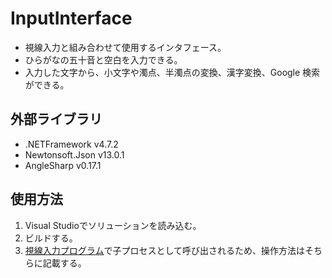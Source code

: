 # InputInterface
- 視線入力と組み合わせて使用するインタフェース。
- ひらがなの五十音と空白を入力できる。
- 入力した文字から、小文字や濁点、半濁点の変換、漢字変換、Google 検索ができる。

## 外部ライブラリ
- .NETFramework v4.7.2
- Newtonsoft.Json v13.0.1
- AngleSharp v0.17.1

## 使用方法
1. Visual Studioでソリューションを読み込む。
2. ビルドする。
3. [視線入力プログラム](https://github.com/22AMJ19/EyeGazeInput.git)で子プロセスとして呼び出されるため、操作方法はそちらに記載する。